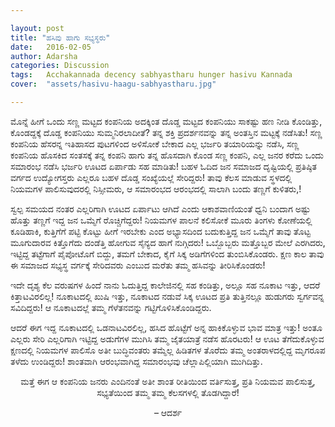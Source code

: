 ```yaml
---

layout: post
title: "ಹಸಿವು ಹಾಗು ಸಭ್ಯಸ್ಥರು"
date:   2016-02-05
author: Adarsha
categories: Discussion
tags:	Acchakannada decency sabhyastharu hunger hasivu Kannada
cover:  "assets/hasivu-haagu-sabhyastharu.jpg"

---
```


ಮೊನ್ನೆ ಹೀಗೆ ಒಂದು ಸಣ್ಣ ಮಟ್ಟದ ಕಂಪನಿಯ ಅದಕ್ಕಿಂತ ದೊಡ್ಡ ಮಟ್ಟದ ಕಂಪನಿಯು ಸಾಕಷ್ಟು ಹಣ ನೀಡಿ ಕೊಂಡಿತ್ತು, ಕೊಂಡದ್ದಕ್ಕೆ ದೊಡ್ಡ ಕಂಪನಿಯು ಸುಮ್ಮನಿರಲಾದೀತೆ? <!--more-->ತನ್ನ ಶಕ್ತಿ ಪ್ರದರ್ಶನವನ್ನು ತನ್ನ ಅಂತಸ್ತಿನ ಮಟ್ಟಕ್ಕೆ ನಡೆಸಿತು! ಸಣ್ಣ ಕಂಪನಿಯ ಹೆಸರನ್ನ ಇತಿಹಾಸದ ಪುಟಗಳಿಂದ ಅಳಿಸೋಕೆ ಬೇಕಾದ ಎಲ್ಲ ಭರ್ಜರಿ ತಯಾರಿಯನ್ನು ನಡೆಸಿ, ಸಣ್ಣ ಕಂಪನಿಯ ಹೊಸಕಿದ ಸಂತಸಕ್ಕೆ ತನ್ನ ಕಂಪನಿ ಹಾಗು ತನ್ನ ಹೊಸದಾಗಿ ಕೊಂಡ ಸಣ್ಣ ಕಂಪನಿ, ಎಲ್ಲ ಜನರ ಕರೆದು ಒಂದು ಸಮಾರಂಭ ನಡೆಸಿ ಭರ್ಜರಿ ಊಟದ ಏರ್ಪಾಡು ಸಹ ಮಾಡಿತು! ಬಹಳ ಓದಿದ ಜನ ಸಮಾಜದ ದೃಷ್ಟಿಯಲ್ಲಿ ಪ್ರತಿಷ್ಠಿತ ವರ್ಗದ ಉದ್ಯೋಗಸ್ತರು ಎಲ್ಲರೂ ಬಹಳ ದೊಡ್ಡ ಸಂಖ್ಯೆಯಲ್ಲೆ ಸೇರಿದ್ದರು! ತಾವು ಕೆಲಸ ಮಾಡುವ ಸ್ಥಳದಲ್ಲಿ ನಿಯಮಗಳ ಪಾಲಿಸುವುದರಲ್ಲಿ ನಿಸ್ಸೀಮರು, ಆ ಸಮಾರಂಭದ ಆರಂಭದಲ್ಲಿ ಸಾಲಾಗಿ ಬಂದು ತಣ್ಣಗೆ ಕುಳಿತರು,!

ಸ್ವಲ್ಪ ಸಮಯದ ನಂತರ ಎಲ್ಲರಿಗಾಗಿ ಊಟದ ಏರ್ಪಾಟು ಆಗಿದೆ ಎಂದು ಆಕಾಶವಾಣಿಯಂತೆ ಧ್ವನಿ ಬಂದಾಗ ಅಷ್ಟು ಹೊತ್ತು ತಣ್ಣಗೆ ಇದ್ದ ಜನ ಒಮ್ಮೆಗೆ ರೊಚ್ಚಿಗೆದ್ದರು! ನಿಯಮಗಳ ಪಾಲನೆ ಕಲಿಸೋಕೆ ಮೂರು ತಿಂಗಳು ಕೋಣೆಯಲ್ಲಿ ಕೂಡಿಹಾಕಿ, ಕುತ್ತಿಗೆಗೆ ಪಟ್ಟಿ ಕೊಟ್ಟು ಹೀಗೆ ಇರಬೇಕು ಎಂದ ಅಭ್ಯಾಸದಿಂದ ಬದುಕುತ್ತಿದ್ದ ಜನ ಒಮ್ಮೆಗೆ ತಾವು ತೊಟ್ಟ ಮೂಗುದಾರವ ಕಿತ್ತೊಗೆದು ದಂಡೆತ್ತಿ ಹೋಗುವ ಸೈನ್ಯದ ಹಾಗೆ ನುಗ್ಗಿದರು! ಒಬ್ಬೊಬ್ಬರು ಮತ್ತೊಬ್ಬರ ಮೇಲೆ ಎರಗಿದರು, ಇಟ್ಟಿದ್ದ ತಟ್ಟೆಗಾಗೆ ಪೈಪೋಟೊಗೆ ಬಿದ್ದು, ತಮಗೆ ಬೇಕಾದ, ಕೈಗೆ ಸಿಕ್ಕ ಅಡಿಗೆಗಳಿಂದ ತುಂಬಿಸಿಕೊಂಡರು. ಕ್ಷಣ ಕಾಲ ತಾವು ಈ ಸಮಾಜದ ಸಭ್ಯಸ್ಥ ವರ್ಗಕ್ಕೆ ಸೇರಿದವರು ಎಂಬುದ ಮರೆತು ತಮ್ಮ ಹಸಿವನ್ನು ತೀರಿಸಿಕೊಂಡರು!

ಇದೇ ದೃಶ್ಯ ಕೆಲ ವರುಷಗಳ ಹಿಂದೆ ನಾನು ಓದುತ್ತಿದ್ದ ಕಾಲೇಜಿನಲ್ಲಿ ಸಹ ಕಂಡಿತ್ತು, ಅಲ್ಲೂ ಸಹ ನೂಕಾಟ ಇತ್ತು, ಆದರೆ ಕಿತ್ತಾಟವಿರಲಿಲ್ಲ! ನೂಕಾಟದಲ್ಲಿ ಖುಷಿ ಇತ್ತು, ನೂಕಾಟದ ನಡುವೆ ಸಿಕ್ಕ ಊಟದ ಪ್ರತಿ ತುತ್ತಿನಲ್ಲೂ ಹುಡುಗರು ಸ್ವರ್ಗವನ್ನ ಸವಿದಿದ್ದರು! ಆ ನೂಕಾಟದಲ್ಲೆ ತಮ್ಮ ಗೆಳೆತನವನ್ನು ಗಟ್ಟಿಗೊಳಿಸಿಕೊಂಡಿದ್ದರು.

ಆದರೆ ಈಗ ಇದ್ದ ನೂಕಾಟದಲ್ಲಿ ಒಡನಾಟವಿರಲಿಲ್ಲ, ಹಸಿದ ಹೊಟ್ಟೆಗೆ ಅನ್ನ ಹಾಕಿಕೊಳ್ಳುವ ಭಾವ ಮಾತ್ರ ಇತ್ತು! ಅಂತೂ ಎಲ್ಲರು ಸೇರಿ ಎಲ್ಲರಿಗಾಗಿ ಇಟ್ಟಿದ್ದ ಅಡುಗೆಗಳ ಮುಗಿಸಿ ತಮ್ಮ ಜೈತಯಾತ್ರೆ ನಡೆಸ ಹೊರಟರು! ಆ ಊಟ ತೆಗೆದುಕೊಳ್ಳುವ ಕ್ಷಣದಲ್ಲಿ ನಿಯಮಗಳ ಪಾಲಿಸೊ ಅತೀ ಬುದ್ಧಿವಂತರು ತಮ್ಮೆಲ್ಲ ಹಿಡಿತಗಳ ತೊರೆದು ತಮ್ಮ ಅಂತರಾಳದಲ್ಲಿದ್ದ ಮೃಗರೂಪ ತಳೆದು ಉಂಡಿದ್ದರು! ಶಾಂತವಾಗಿ ಆರಂಭವಾಗಿದ್ದ ಸಮಾರಂಭವು ಚೆಲ್ಲಾಪಿಲ್ಲಿಯಾಗಿ ಮುಗಿದಿತ್ತು.

<p align="center">ಮತ್ತೆ ಈಗ ಆ ಕಂಪನಿಯ ಜನರು ಎಂದಿನಂತೆ ಅತೀ ಶಾಂತ ರೀತಿಯಿಂದ ವರ್ತಿಸುತ್ತ, ಪ್ರತಿ ನಿಯಮವ ಪಾಲಿಸುತ್ತ, ಸಭ್ಯತೆಯಿಂದ ತಮ್ಮ ತಮ್ಮ ಕೆಲಸಗಳಲ್ಲಿ ತೊಡಗಿದ್ದಾರೆ!</p>

<p align="center">– ಆದರ್ಶ</p>
